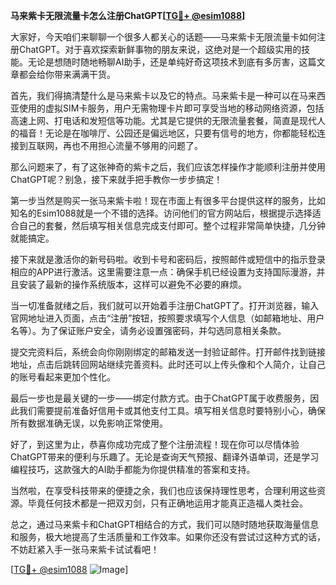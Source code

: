 **马来紫卡无限流量卡怎么注册ChatGPT[[TG💪+ @esim1088](https://t.me/s/esim1088)]**

大家好，今天咱们来聊聊一个很多人都关心的话题——马来紫卡无限流量卡如何注册ChatGPT。对于喜欢探索新鲜事物的朋友来说，这绝对是一个超级实用的技能。无论是想随时随地畅聊AI助手，还是单纯好奇这项技术到底有多厉害，这篇文章都会给你带来满满干货。

首先，我们得搞清楚什么是马来紫卡以及它的特点。马来紫卡是一种可以在马来西亚使用的虚拟SIM卡服务，用户无需物理卡片即可享受当地的移动网络资源，包括高速上网、打电话和发短信等功能。尤其是它提供的无限流量套餐，简直是现代人的福音！无论是在咖啡厅、公园还是偏远地区，只要有信号的地方，你都能轻松连接到互联网，再也不用担心流量不够用的问题了。

那么问题来了，有了这张神奇的紫卡之后，我们应该怎样操作才能顺利注册并使用ChatGPT呢？别急，接下来就手把手教你一步步搞定！

第一步当然是购买一张马来紫卡啦！现在市面上有很多平台提供这样的服务，比如知名的Esim1088就是一个不错的选择。访问他们的官方网站后，根据提示选择适合自己的套餐，然后填写相关信息完成支付即可。整个过程非常简单快捷，几分钟就能搞定。

接下来就是激活你的新号码啦。收到卡号和密码后，按照邮件或短信中的指示登录相应的APP进行激活。这里需要注意一点：确保手机已经设置为支持国际漫游，并且安装了最新的操作系统版本，这样可以避免不必要的麻烦。

当一切准备就绪之后，我们就可以开始着手注册ChatGPT了。打开浏览器，输入官网地址进入页面，点击“注册”按钮，按照要求填写个人信息（如邮箱地址、用户名等）。为了保证账户安全，请务必设置强密码，并勾选同意相关条款。

提交完资料后，系统会向你刚刚绑定的邮箱发送一封验证邮件。打开邮件找到链接地址，点击后跳转回网站继续完善资料。此时还可以上传头像和个人简介，让自己的账号看起来更加个性化。

最后一步也是最关键的一步——绑定付款方式。由于ChatGPT属于收费服务，因此我们需要提前准备好信用卡或其他支付工具。填写相关信息时要特别小心，确保所有数据准确无误，以免影响正常使用。

好了，到这里为止，恭喜你成功完成了整个注册流程！现在你可以尽情体验ChatGPT带来的便利与乐趣了。无论是查询天气预报、翻译外语单词，还是学习编程技巧，这款强大的AI助手都能为你提供精准的答案和支持。

当然啦，在享受科技带来的便捷之余，我们也应该保持理性思考，合理利用这些资源。毕竟任何技术都是一把双刃剑，只有正确地运用才能真正造福人类社会。

总之，通过马来紫卡和ChatGPT相结合的方式，我们可以随时随地获取海量信息和服务，极大地提高了生活质量和工作效率。如果你还没有尝试过这种方式的话，不妨赶紧入手一张马来紫卡试试看吧！

[[TG💪+ @esim1088](https://t.me/s/esim1088) ![Image](https://i.postimg.cc/4NQfJmqS/Snipaste-2025-05-13-00-14-12.png)]